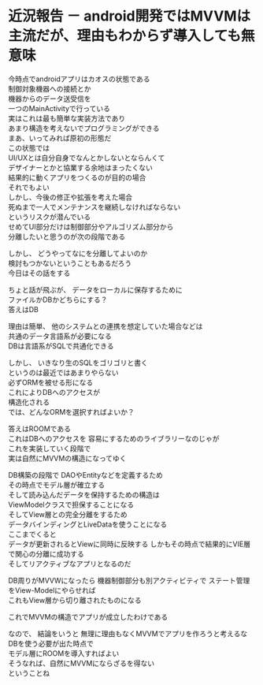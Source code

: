 # 近況報告 － android開発ではMVVMは主流だが、理由もわからず導入しても無意味    

今時点でandroidアプリはカオスの状態である  
制御対象機器への接続とか  
機器からのデータ送受信を   
一つのMainActivityで行っている  
実はこれは最も簡単な実装方法であり  
あまり構造を考えないでプログラミングができる  
まあ、いってみれば原初の形態だ  
この状態では  
UI/UXとは自分自身でなんとかしないとならんくて  
デザイナーとかと協業する余地はまったくない  
結果的に動くアプリをつくるのが目的の場合  
それでもよい  
しかし、今後の修正や拡張を考えた場合  
死ぬまで一人でメンテナンスを継続しなければならない  
というリスクが潜んでいる  
せめてUI部分だけは制御部分やアルゴリズム部分から  
分離したいと思うのが次の段階である  

しかし、
どうやってなにを分離してよいのか  
検討もつかないということもあるだろう  
今日はその話をする  

ちょと話が飛ぶが、
データをローカルに保存するために  
ファイルかDBかどちらにする？  
答えはDB  

理由は簡単、
他のシステムとの連携を想定していた場合などは  
共通のデータ言語系が必要になる  
DBは言語系がSQLで共通化できる  

しかし、
いきなり生のSQLをゴリゴリと書く  
というのは最近ではあまりやらない  
必ずORMを被せる形になる  
これによりDBへのアクセスが  
構造化される  
では、どんなORMを選択すればよいか？

答えはROOMである  
これはDBへのアクセスを
容易にするためのライブラリーなのじゃが  
これを実装していく段階で  
実は自然にMVVMの構造になってゆく  

DB構築の段階で
DAOやEntityなどを定義するため  
その時点でモデル層が確立する  
そして読み込んだデータを保持するための構造は   
ViewModelクラスで担保することになる  
そしてView層との完全分離をするため  
データバインディングとLiveDataを使うことになる  
ここまでくると  
データが更新されるとViewに同時に反映する 
しかもその時点で結果的にVIE層で関心の分離に成功する  
そしてリアクティブなアプリとなるのだ

DB周りがMVVWになったら
機器制御部分も別アクティビティで
ステート管理をView-Modelにやらせれば  
これもView層から切り離されたものになる  

これでMVVMの構造でアプリが成立したわけである  

なので、
結論をいうと
無理に理由もなくMVVMでアプリを作ろうと考えるな  
DBを使う必要が出た時点で  
モデル層にROOMを導入すればよい  
そうなれば、自然にMVVMにならざるを得ない  
ということね  


